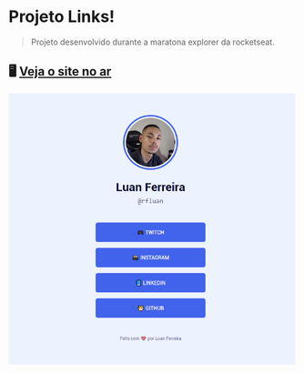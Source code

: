 # Projeto Links!
> Projeto desenvolvido durante a maratona explorer da rocketseat.
> 
## 🖥️ [Veja o site no ar](https://rfluan.github.io/explorer-link/)
![foto](./.github/img-site-links.png)

